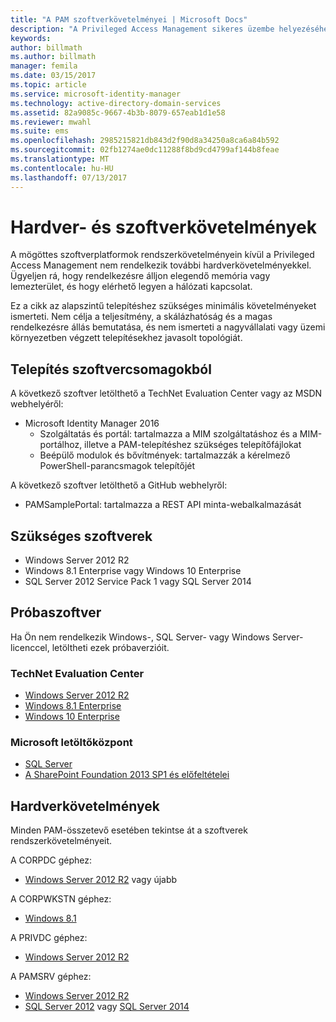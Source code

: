 ```yaml
---
title: "A PAM szoftverkövetelményei | Microsoft Docs"
description: "A Privileged Access Management sikeres üzembe helyezéséhez szükséges hardver- és szoftverkövetelmények"
keywords: 
author: billmath
ms.author: billmath
manager: femila
ms.date: 03/15/2017
ms.topic: article
ms.service: microsoft-identity-manager
ms.technology: active-directory-domain-services
ms.assetid: 82a9085c-9667-4b3b-8079-657eab1d1e58
ms.reviewer: mwahl
ms.suite: ems
ms.openlocfilehash: 2985215821db843d2f90d8a34250a8ca6a84b592
ms.sourcegitcommit: 02fb1274ae0dc11288f8bd9cd4799af144b8feae
ms.translationtype: MT
ms.contentlocale: hu-HU
ms.lasthandoff: 07/13/2017
---
```

# <a name="hardware-and-software-requirements"></a>Hardver- és szoftverkövetelmények

A mögöttes szoftverplatformok rendszerkövetelményein kívül a Privileged Access Management nem rendelkezik további hardverkövetelményekkel. Ügyeljen rá, hogy rendelkezésre álljon elegendő memória vagy lemezterület, és hogy elérhető legyen a hálózati kapcsolat.

Ez a cikk az alapszintű telepítéshez szükséges minimális követelményeket ismerteti. Nem célja a teljesítmény, a skálázhatóság és a magas rendelkezésre állás bemutatása, és nem ismerteti a nagyvállalati vagy üzemi környezetben végzett telepítésekhez javasolt topológiát.

## <a name="installing-from-software-packages"></a>Telepítés szoftvercsomagokból

A következő szoftver letölthető a TechNet Evaluation Center vagy az MSDN webhelyéről:  
- Microsoft Identity Manager 2016
  - Szolgáltatás és portál: tartalmazza a MIM szolgáltatáshoz és a MIM-portálhoz, illetve a PAM-telepítéshez szükséges telepítőfájlokat
  - Beépülő modulok és bővítmények: tartalmazzák a kérelmező PowerShell-parancsmagok telepítőjét

A következő szoftver letölthető a GitHub webhelyről:  
- PAMSamplePortal: tartalmazza a REST API minta-webalkalmazását

## <a name="required-software"></a>Szükséges szoftverek

- Windows Server 2012 R2  
- Windows 8.1 Enterprise vagy Windows 10 Enterprise  
- SQL Server 2012 Service Pack 1 vagy SQL Server 2014  

## <a name="evaluation-software"></a>Próbaszoftver

Ha Ön nem rendelkezik Windows-, SQL Server- vagy Windows Server-licenccel, letöltheti ezek próbaverzióit.

### <a name="technet-evaluation-center"></a>TechNet Evaluation Center

- [Windows Server 2012 R2](https://www.microsoft.com/evalcenter/evaluate-windows-server-2012-r2)  
- [Windows 8.1 Enterprise](https://www.microsoft.com/evalcenter/evaluate-windows-8-1-enterprise)  
- [Windows 10 Enterprise](https://www.microsoft.com/evalcenter/evaluate-windows-10-enterprise)  

### <a name="microsoft-download-center"></a>Microsoft letöltőközpont

- [SQL Server](https://www.microsoft.com/download/details.aspx?id=29066)  
- [A SharePoint Foundation 2013 SP1 és előfeltételei](https://www.microsoft.com/download/details.aspx?id=42039)

## <a name="hardware-requirements"></a>Hardverkövetelmények

Minden PAM-összetevő esetében tekintse át a szoftverek rendszerkövetelményeit.

A CORPDC géphez:  
- [Windows Server 2012 R2](https://technet.microsoft.com/library/dn303418.aspx) vagy újabb

A CORPWKSTN géphez:  
- [Windows 8.1](http://windows.microsoft.com/windows-8/system-requirements)

A PRIVDC géphez:  
- [Windows Server 2012 R2](https://technet.microsoft.com/library/dn303418.aspx)

A PAMSRV géphez:
- [Windows Server 2012 R2](https://technet.microsoft.com/library/dn303418.aspx)  
- [SQL Server 2012](https://msdn.microsoft.com/library/ms143506(sql.110).aspx) vagy [SQL Server 2014](https://msdn.microsoft.com/en-us/library/ms143506(v=sql.120).aspx)
